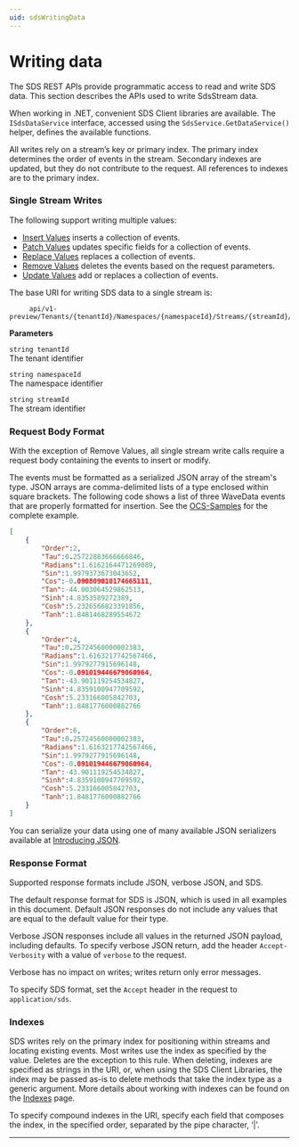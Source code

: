 ```yaml
---
uid: sdsWritingData
---
```


# Writing data

The SDS REST APIs provide programmatic access to read and write SDS data. This section describes 
the APIs used to write SdsStream data.

When working in .NET, convenient SDS Client libraries are available. The `ISdsDataService` interface, accessed using the
``SdsService.GetDataService()`` helper, defines the available functions.

All writes rely on a stream’s key or primary index. The primary index determines the order of events in the stream. Secondary indexes are updated, but they do not contribute 
to the request. All references to indexes are to the primary index.

### Single Stream Writes   

The following support writing multiple values:
* [Insert Values](xref:sdsWritingDataApi#insert-values) inserts a collection of events.
* [Patch Values](xref:sdsWritingDataApi#patch-values) updates specific fields for a collection of events.
* [Replace Values](xref:sdsWritingDataApi#remove-values) replaces a collection of events.
* [Remove Values](xref:sdsWritingDataApi#remove-values) deletes the events based on the request parameters.
* [Update Values](xref:sdsWritingDataApi#update-values) add or replaces a collection of events.

The base URI for writing SDS data to a single stream is:
 ```text
      api/v1-preview/Tenants/{tenantId}/Namespaces/{namespaceId}/Streams/{streamId}/Data  
 ```
 
**Parameters**

``string tenantId``  
The tenant identifier  
  
``string namespaceId``  
The namespace identifier  
  
``string streamId``  
The stream identifier  
 
### Request Body Format
With the exception of Remove Values, all single stream write calls require a request body containing the events to insert or modify.

The events must be formatted as a serialized JSON array of the stream's type. JSON arrays are comma-delimited lists of a type enclosed within square brackets. The following code shows a list of three WaveData events that are properly formatted for insertion. See the [OCS-Samples](https://github.com/osisoft/OCS-Samples) for the complete example.

```json
[
    {
        "Order":2,
        "Tau":0.25722883666666846,
        "Radians":1.6162164471269089,
        "Sin":1.9979373673043652,
        "Cos":-0.090809010174665111,
        "Tan":-44.003064529862513,
        "Sinh":4.8353589272389,
        "Cosh":5.2326566823391856,
        "Tanh":1.8481468289554672
    }, 
    {
        "Order":4,
        "Tau":0.25724560000002383,
        "Radians":1.6163217742567466,
        "Sin":1.9979277915696148,
        "Cos":-0.091019446679060964,
        "Tan":-43.901119254534827,
        "Sinh":4.8359100947709592,
        "Cosh":5.233166005842703,
        "Tanh":1.8481776000882766
    }, 
    {
        "Order":6,
        "Tau":0.25724560000002383,
        "Radians":1.6163217742567466,
        "Sin":1.9979277915696148,
        "Cos":-0.091019446679060964,
        "Tan":-43.901119254534827,
        "Sinh":4.8359100947709592,
        "Cosh":5.233166005842703,
        "Tanh":1.8481776000882766
    }
]
```

You can serialize your data using one of many available JSON serializers available at [Introducing JSON](http://json.org/index.html). 



### Response Format

Supported response formats include JSON, verbose JSON, and SDS. 

The default response format for SDS is JSON, which is used in all examples in this document. 
Default JSON responses do not include any values that are equal to the default value for their type.

Verbose JSON responses include all values in the returned JSON payload, including defaults.
To specify verbose JSON return, add the header ``Accept-Verbosity`` with a value of ``verbose`` to the request. 

Verbose has no impact on writes; writes return only error messages.

To specify SDS format, set the ``Accept`` header in the request to ``application/sds``.

### Indexes

SDS writes rely on the primary index for positioning within streams and locating existing events. 
Most writes use the index as specified by the value. Deletes are the exception to this rule. When deleting, 
indexes are specified as strings in the URI, or, when using the SDS Client Libraries, the index may be 
passed as-is to delete methods that take the index type as a generic argument. More details about working 
with indexes can be found on the [Indexes](xref:sdsIndexes) page. 

To specify compound indexes in the URI, specify each field that composes the index, in the specified order, 
separated by the pipe character, ‘|’.

***********************

